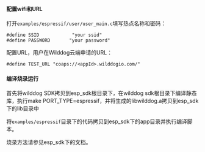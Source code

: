 #### 配置wifi和URL

打开`examples/espressif/user/user_main.c`填写热点名称和密码：


	#define SSID            "your ssid"
	#define PASSWORD       "your password"


配置URL，用户在Wilddog云端申请的URL：

	#define TEST_URL "coaps://<appId>.wilddogio.com/"


#### 编译烧录运行
首先将wilddog SDK拷贝到esp_sdk根目录下，在wilddog sdk根目录下编译静态库，执行make PORT_TYPE=espressif，并将生成的libwilddog.a拷贝到esp_sdk下的lib目录中

将`examples/espressif`目录下的代码拷贝到esp_sdk下的app目录并执行编译脚本。

烧录方法请参见esp_sdk下的文档。
